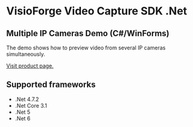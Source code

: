 ﻿# VisioForge Video Capture SDK .Net

## Multiple IP Cameras Demo (C#/WinForms)

The demo shows how to preview video from several IP cameras simultaneously.

[Visit product page.](https://www.visioforge.com/video-capture-sdk-net)

## Supported frameworks

* .Net 4.7.2
* .Net Core 3.1
* .Net 5
* .Net 6